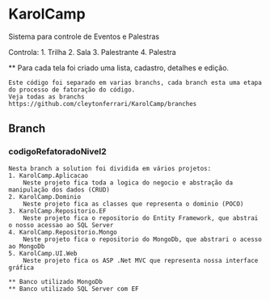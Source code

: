 KarolCamp
=========

Sistema para controle de Eventos e Palestras

Controla:
	1. Trilha
	2. Sala
	3. Palestrante
	4. Palestra

** Para cada tela foi criado uma lista, cadastro, detalhes e edição.

	Este código foi separado em varias branchs, cada branch esta uma etapa do processo de fatoração do código. 
	Veja todas as branchs https://github.com/cleytonferrari/KarolCamp/branches


## Branch ##

### codigoRefatoradoNivel2 ###
	Nesta branch a solution foi dividida em vários projetos:
	1. KarolCamp.Aplicacao
		Neste projeto fica toda a logica do negocio e abstração da manipulação dos dados (CRUD)
	2. KarolCamp.Dominio
		Neste projeto fica as classes que representa o dominio (POCO)
	3. KarolCamp.Repositorio.EF
		Neste projeto fica o repositorio do Entity Framework, que abstrai o nosso acessao ao SQL Server
	4. KarolCamp.Repositorio.Mongo
		Neste projeto fica o repositorio do MongoDb, que abstrari o acesso ao MongoDb
	5. KarolCamp.UI.Web
		Neste projeto fica os ASP .Net MVC que representa nossa interface gráfica
		
	** Banco utilizado MongoDb
	** Banco utilizado SQL Server com EF
